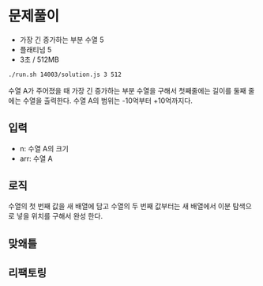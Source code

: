 # 문제풀이

- 가장 긴 증가하는 부분 수열 5
- 플래티넘 5
- 3초 / 512MB

```bash
./run.sh 14003/solution.js 3 512
```

수열 A가 주어졌을 때 가장 긴 증가하는 부분 수열을 구해서 첫째줄에는 길이를 둘째 줄에는 수열을 출력한다. 수열 A의 범위는 -10억부터 +10억까지다.

## 입력

- n: 수열 A의 크기
- arr: 수열 A

## 로직

수열의 첫 번째 값을 새 배열에 담고 수열의 두 번째 값부터는 새 배열에서 이분 탐색으로 넣을 위치를 구해서 완성 한다.

## 맞왜틀

## 리팩토링
